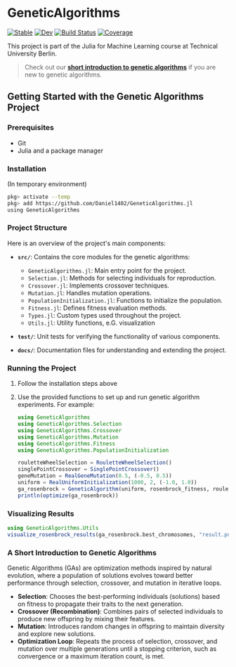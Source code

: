 # GeneticAlgorithms

[![Stable](https://img.shields.io/badge/docs-stable-blue.svg)](https://Daniel1402.github.io/GeneticAlgorithms.jl/stable/)
[![Dev](https://img.shields.io/badge/docs-dev-blue.svg)](https://Daniel1402.github.io/GeneticAlgorithms.jl/dev/)
[![Build Status](https://github.com/Daniel1402/GeneticAlgorithms.jl/actions/workflows/CI.yml/badge.svg?branch=main)](https://github.com/Daniel1402/GeneticAlgorithms.jl/actions/workflows/CI.yml?query=branch%3Amain)
[![Coverage](https://codecov.io/gh/Daniel1402/GeneticAlgorithms.jl/branch/main/graph/badge.svg)](https://codecov.io/gh/Daniel1402/GeneticAlgorithms.jl)

This project is part of the Julia for Machine Learning course at Technical University Berlin.

> Check out our [**short introduction to genetic algorithms**](#a-short-introduction-to-genetic-algorithms) if you are new to genetic algorithms.

## Getting Started with the Genetic Algorithms Project

### Prerequisites

- Git
- Julia and a package manager

### Installation

(In temporary environment)
```bash
pkg> activate --temp
pkg> add https://github.com/Daniel1402/GeneticAlgorithms.jl
using GeneticAlgorithms
```

### Project Structure

Here is an overview of the project's main components:

- **`src/`**: Contains the core modules for the genetic algorithms:
  - `GeneticAlgorithms.jl`: Main entry point for the project.
  - `Selection.jl`: Methods for selecting individuals for reproduction.
  - `Crossover.jl`: Implements crossover techniques.
  - `Mutation.jl`: Handles mutation operations.
  - `PopulationInitialization.jl`: Functions to initialize the population.
  - `Fitness.jl`: Defines fitness evaluation methods.
  - `Types.jl`: Custom types used throughout the project.
  - `Utils.jl`: Utility functions, e.G. visualization

- **`test/`**: Unit tests for verifying the functionality of various components.
- **`docs/`**: Documentation files for understanding and extending the project.

### Running the Project

1. Follow the installation steps above

3. Use the provided functions to set up and run genetic algorithm experiments. For example:

   ```julia
   using GeneticAlgorithms
   using GeneticAlgorithms.Selection
   using GeneticAlgorithms.Crossover
   using GeneticAlgorithms.Mutation
   using GeneticAlgorithms.Fitness
   using GeneticAlgorithms.PopulationInitialization

   rouletteWheelSelection = RouletteWheelSelection()
   singlePointCrossover = SinglePointCrossover()
   geneMutation = RealGeneMutation(0.5, (-0.5, 0.5))
   uniform = RealUniformInitialization(1000, 2, (-1.0, 1.0))
   ga_rosenbrock = GeneticAlgorithm(uniform, rosenbrock_fitness, rouletteWheelSelection, singlePointCrossover, geneMutation, elitism=true, max_generations=100, mutation_rate=0.5, save_best=true)
   println(optimize(ga_rosenbrock))
   ```

### Visualizing Results

   ```julia
   using GeneticAlgorithms.Utils
   visualize_rosenbrock_results(ga_rosenbrock.best_chromosomes, "result.png")
   ```

### A Short Introduction to Genetic Algorithms

Genetic Algorithms (GAs) are optimization methods inspired by natural evolution, where a population of solutions evolves toward better performance through selection, crossover, and mutation in iterative loops.

- **Selection**: Chooses the best-performing individuals (solutions) based on fitness to propagate their traits to the next generation.  
- **Crossover (Recombination)**: Combines pairs of selected individuals to produce new offspring by mixing their features.  
- **Mutation**: Introduces random changes in offspring to maintain diversity and explore new solutions.  
- **Optimization Loop**: Repeats the process of selection, crossover, and mutation over multiple generations until a stopping criterion, such as convergence or a maximum iteration count, is met.  
